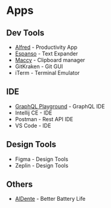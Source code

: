 # Apps


## Dev Tools
* [Alfred](https://www.alfredapp.com/) - Productivity App
* [Espanso](https://espanso.org/) - Text Expander
* [Maccy](https://maccy.app/) - Clipboard manager
* GitKraken - Git GUI
* iTerm - Terminal Emulator

## IDE
* [GraphQL Playground](https://github.com/graphql/graphql-playground) - GraphQL IDE
* Intellij CE - IDE
* Postman - Rest API IDE
* VS Code - IDE

## Design Tools
* Figma - Design Tools
* Zeplin - Design Tools

## Others
* [AlDente](https://github.com/davidwernhart/AlDente) - Better Battery Life
